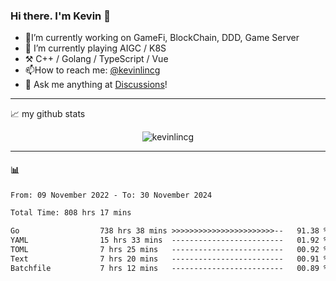 ### Hi there. I'm Kevin 👋

- 🔭I’m currently working on GameFi, BlockChain, DDD, Game Server
- 🌱 I’m currently playing AIGC / K8S
-   :hammer_and_pick: C++ / Golang / TypeScript / Vue
- 📫How to reach me: [@kevinlincg](https://twitter.com/kevinlincg) 
-   :thought_balloon: Ask me anything at [Discussions](https://github.com/kevinlincg/kevinlincg/issues/new)!

---

📈 my github stats

<p align="center"> <img src="https://github-readme-stats-ouuan.vercel.app/api?username=kevinlincg&theme=dark&show_icons=true&count_private=true" alt="kevinlincg" />

---

#### :bar_chart: 

<!--START_SECTION:waka-->

```txt
From: 09 November 2022 - To: 30 November 2024

Total Time: 808 hrs 17 mins

Go                  738 hrs 38 mins >>>>>>>>>>>>>>>>>>>>>>>--   91.38 %
YAML                15 hrs 33 mins  -------------------------   01.92 %
TOML                7 hrs 25 mins   -------------------------   00.92 %
Text                7 hrs 20 mins   -------------------------   00.91 %
Batchfile           7 hrs 12 mins   -------------------------   00.89 %
```

<!--END_SECTION:waka-->
